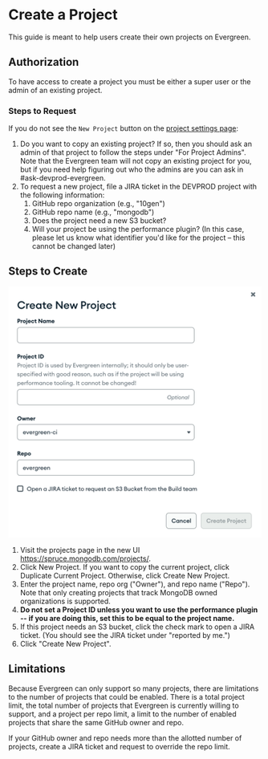# Create a Project

This guide is meant to help users create their own projects on Evergreen. 

## Authorization

To have access to create a project you must be either a super user or the admin of an existing project.

### Steps to Request

If you do not see the `New Project` button on the [project settings page](https://spruce.mongodb.com/project/YourProject/settings/general):
1. Do you want to copy an existing project? If so, then you should ask an admin of that project to follow the steps under "For Project Admins". Note that the Evergreen team will not copy an existing project for you, but if you need help figuring out who the admins are you can ask in #ask-devprod-evergreen. 
2. To request a new project, file a JIRA ticket in the DEVPROD project with the following information:
   1. GitHub repo organization (e.g., "10gen")
   2. GitHub repo name (e.g., "mongodb")
   3. Does the project need a new S3 bucket? 
   4. Will your project be using the performance plugin? (In this case, please let us know what identifier you'd like for the project – this cannot be changed later)

## Steps to Create

![create_project_modal.png](../images/create_project_modal.png)
1. Visit the projects page in the new UI https://spruce.mongodb.com/projects/.
2. Click New Project. If you want to copy the current project, click Duplicate Current Project. Otherwise, click Create New Project.
3. Enter the project name, repo org ("Owner"), and repo name ("Repo"). Note that only creating projects that track MongoDB owned organizations is supported.
4. **Do not set a Project ID unless you want to use the performance plugin -- if you are doing this, set this to be equal to the project name.**
5. If this project needs an S3 bucket, click the check mark to open a JIRA ticket. (You should see the JIRA ticket under "reported by me.")
6. Click "Create New Project".

## Limitations

Because Evergreen can only support so many projects, there are limitations to the number of projects that could be enabled. 
There is a total project limit, the total number of projects that Evergreen is currently willing to support, 
and a project per repo limit, a limit to the number of enabled projects that share the same GitHub owner and repo. 

If your GitHub owner and repo needs more than the allotted number of projects, create a JIRA ticket and request to override the repo limit.
